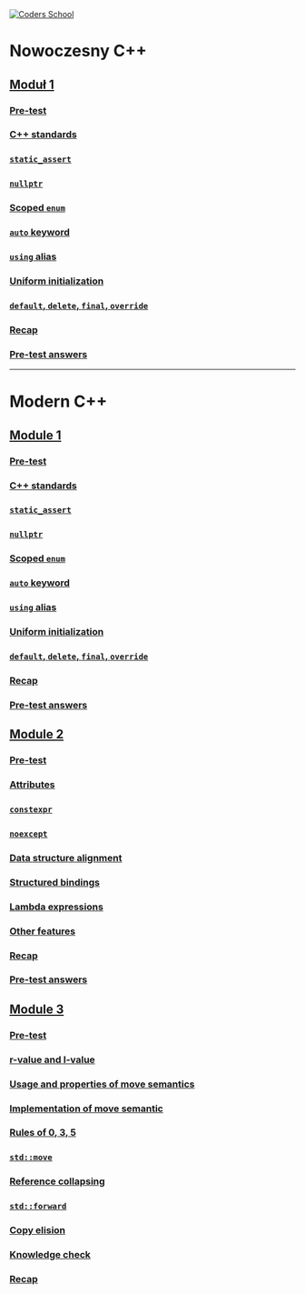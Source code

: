 <a href="https://coders.school">
    <img width="500" data-src="coders_school_logo.png" src="coders_school_logo.png" alt="Coders School" class="plain">
</a>

# Nowoczesny C++

## [Moduł 1](module1/)

### [Pre-test](module1/01_pretest.pl.md)

### [C++ standards](module1/02_standards.pl.md)

### [`static_assert`](module1/03_static_assert.pl.md)

### [`nullptr`](module1/04_nullptr.pl.md)

### [Scoped `enum`](module1/05_scoped_enum.pl.md)

### [`auto` keyword](module1/06_auto.pl.md)

### [`using` alias](module1/07_using.pl.md)

### [Uniform initialization](module1/08_uniform_initialization.pl.md)

### [`default`, `delete`, `final`, `override`](module1/09_default_delete_final_override.pl.md)

### [Recap](module1/10_recap.pl.md)

### [Pre-test answers](module1/11_pretest_answers.pl.md)

___

# Modern C++

## [Module 1](module1/index.en.html)

### [Pre-test](module1/01_pretest.en.md)

### [C++ standards](module1/02_standards.en.md)

### [`static_assert`](module1/03_static_assert.en.md)

### [`nullptr`](module1/04_nullptr.en.md)

### [Scoped `enum`](module1/05_scoped_enum.en.md)

### [`auto` keyword](module1/06_auto.en.md)

### [`using` alias](module1/07_using.en.md)

### [Uniform initialization](module1/08_uniform_initialization.en.md)

### [`default`, `delete`, `final`, `override`](module1/09_default_delete_final_override.en.md)

### [Recap](module1/10_recap.en.md)

### [Pre-test answers](module1/11_pretest_answers.en.md)

## [Module 2](module2/index.en.html)

### [Pre-test](module2/pretest.en.md)

### [Attributes](module2/modern_cpp_attributes.en.md)

### [`constexpr`](module2/modern_cpp_constexpr.en.md)

### [`noexcept`](module2/modern_cpp_noexcept.en.md)

### [Data structure alignment](module2/modern_cpp_dsa.en.md)

### [Structured bindings](module2/modern_cpp_structure_bindings.en.md)

### [Lambda expressions](module2/modern_cpp_lambda.en.md)

### [Other features](module2/modern_cpp_other.en.md)

### [Recap](module2/modern_cpp_recap.en.md)

### [Pre-test answers](module2/pretest_answers.en.md)

## [Module 3](module3/index.en.html)

### [Pre-test](module3/move_semantics_pretest.en.md)

### [r-value and l-value](module3/move_semantics_rvalues_lvalues.en.md)

### [Usage and properties of move semantics](module3/move_semantics_usage.en.md)

### [Implementation of move semantic](module3/move_semantics_implementation.en.md)

### [Rules of 0, 3, 5](module3/move_semantics_rules.en.md)

### [`std::move`](module3/move_semantics_std_move.en.md)

### [Reference collapsing](module3/move_semantics_reference_collapsing.en.md)

### [`std::forward`](module3/move_semantics_std_forward.en.md)

### [Copy elision](module3/move_semantics_copy_elision.en.md)

### [Knowledge check](module3/move_semantics_knowledge_check.en.md)

### [Recap](module3/move_semantics_recap.en.md)
